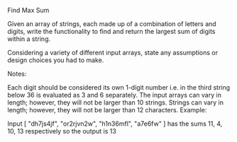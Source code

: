 Find Max Sum

Given an array of strings, each made up of a combination of letters and digits, write the functionality to find and return the largest sum of digits within a string.

Considering a variety of different input arrays, state any assumptions or design choices you had to make.

Notes:

Each digit should be considered its own 1-digit number i.e. in the third string below 36 is evaluated as 3 and 6 separately.
The input arrays can vary in length; however, they will not be larger than 10 strings.
Strings can vary in length; however, they will not be larger than 12 characters.
Example:

Input		[ "dh7js4jf", "or2rjvn2w", "h1n36mfl", "a7e6fw" ]
has the sums		11, 4, 10, 13 respectively
so the output is		13
